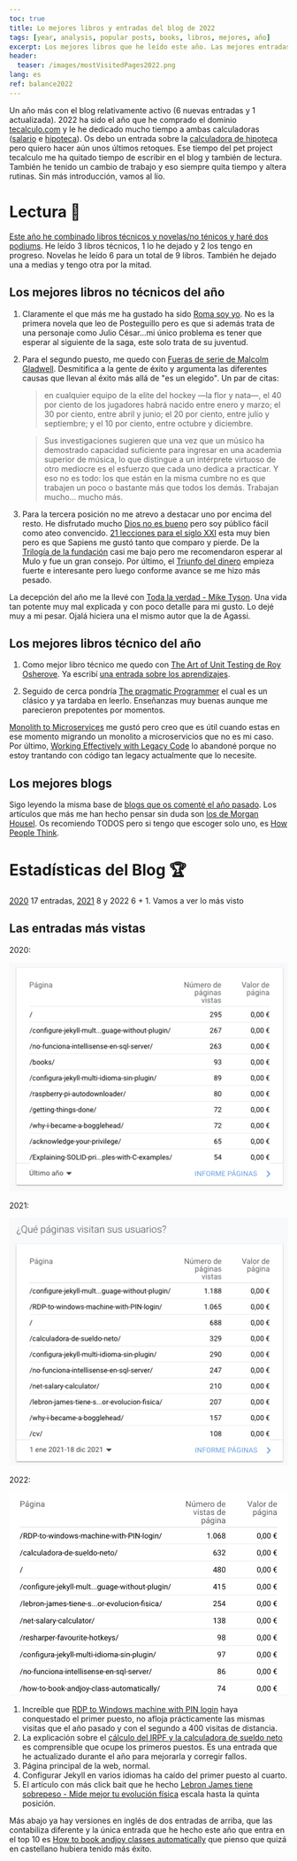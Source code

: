 ```yaml
---
toc: true
title: Lo mejores libros y entradas del blog de 2022
tags: [year, analysis, popular posts, books, libros, mejores, año]
excerpt: Los mejores libros que he leído este año. Las mejores entradas del blog. También las estadísticas de visitas del blog.
header:
  teaser: /images/mostVisitedPages2022.png
lang: es
ref: balance2022
---
```


Un año más con el blog relativamente activo (6 nuevas entradas y 1 actualizada). 2022 ha sido el año que he comprado el dominio [tecalculo.com](https://tecalculo.com/es) y le he dedicado mucho tiempo a ambas calculadoras ([salario](https://tecalculo.com/calculadora-de-sueldo-neto) e [hipoteca](https://tecalculo.com/en/mortgage-calculator)). Os debo un entrada sobre la [calculadora de hipoteca](https://tecalculo.com/en/mortgage-calculator) pero quiero hacer aún unos últimos retoques. Ese tiempo del pet project tecalculo me ha quitado tiempo de escribir en el blog y también de lectura. También he tenido un cambio de trabajo y eso siempre quita tiempo y altera rutinas. Sin más introducción, vamos al lío.

# Lectura 📖

[Este año he combinado libros técnicos y novelas/no ténicos y haré dos podiums](https://juan.pallares.me/books/). He leído 3 libros técnicos, 1 lo he dejado y 2 los tengo en progreso. Novelas he leído 6 para un total de 9 libros. También he dejado una a medias y tengo otra por la mitad.

## Los mejores libros no técnicos del año

1. Claramente el que más me ha gustado ha sido [Roma soy yo](https://juan.pallares.me/books/roma-soy-yo/). No es la primera novela que leo de Posteguillo pero es que si además trata de una personaje como Julio César...mi único problema es tener que esperar al siguiente de la saga, este solo trata de su juventud.

2. Para el segundo puesto, me quedo con [Fueras de serie de Malcolm Gladwell](https://juan.pallares.me/books/fuera-de-serie/). Desmitifica a la gente de éxito y argumenta las diferentes causas que llevan al éxito más allá de "es un elegido". Un par de citas:
    > en cualquier equipo de la elite del hockey —la flor y nata—, el 40 por ciento de los jugadores habrá nacido entre enero y marzo; el 30 por ciento, entre abril y junio; el 20 por ciento, entre julio y septiembre; y el 10 por ciento, entre octubre y diciembre.

    > Sus investigaciones sugieren que una vez que un músico ha demostrado capacidad suficiente para ingresar en una academia superior de música, lo que distingue a un intérprete virtuoso de otro mediocre es el esfuerzo que cada uno dedica a practicar. Y eso no es todo: los que están en la misma cumbre no es que trabajen un poco o bastante más que todos los demás. Trabajan mucho… mucho más.

3. Para la tercera posición no me atrevo a destacar uno por encima del resto. He disfrutado mucho [Dios no es bueno](https://juan.pallares.me/books/dios-no-es-bueno/) pero soy público fácil como ateo convencido. [21 lecciones para el siglo XXI](https://juan.pallares.me/books/21-lecciones-para-el-siglo-xxi/) esta muy bien pero es que Sapiens me gustó tanto que comparo y pierde. De la [Trilogía de la fundación](https://juan.pallares.me/books/trilogia-de-la-fundacion/) casi me bajo pero me recomendaron esperar al Mulo y fue un gran consejo. Por último, el [Triunfo del dinero](https://juan.pallares.me/books/el-triunfo-del-dinero/) empieza fuerte e interesante pero luego conforme avance se me hizo más pesado.

La decepción del año me la llevé con [Toda la verdad - Mike Tyson](https://juan.pallares.me/books/toda-la-verdad/). Una vida tan potente muy mal explicada y con poco detalle para mi gusto. Lo dejé muy a mi pesar. Ojalá hiciera una el mismo autor que la de Agassi.

## Los mejores libros técnico del año

1. Como mejor libro técnico me quedo con [The Art of Unit Testing de Roy Osherove](https://juan.pallares.me/books/the-art-of-unit-testing-2nd-edition/). Ya escribí [una entrada sobre los aprendizajes](https://juan.pallares.me/the-art-of-unit-testing/). 

2. Seguido de cerca pondría [The pragmatic Programmer](https://juan.pallares.me/books/the-pragmatic-programmer-your-journey-to-mastery-20th-anniversary-edition-by-andrew-hunt-david-hurst-thomas/) el cual es un clásico y ya tardaba en leerlo. Enseñanzas muy buenas aunque me parecieron prepotentes por momentos.

[Monolith to Microservices](https://juan.pallares.me/books/monolith-to-microservices/) me gustó pero creo que es útil cuando estas en ese momento migrando un monolito a microservicios que no es mi caso. Por último, [Working Effectively with Legacy Code](https://juan.pallares.me/books/working-effectively-with-legacy-code/) lo abandoné porque no estoy trantando con código tan legacy actualmente que lo necesite.

## Los mejores blogs

Sigo leyendo la misma base de [blogs que os comenté el año pasado](https://juan.pallares.me/los-mejores-libros-y-blogs-de-2021/#los-mejores-blogs-y-entradas). Los artículos que más me han hecho pensar sin duda son [los de Morgan Housel](https://collabfund.com/blog/authors/morgan/). Os recomiendo TODOS pero si tengo que escoger solo uno, es [How People Think](https://collabfund.com/blog/think/).

# Estadísticas del Blog 🏆

[2020](https://juan.pallares.me/balance-2020/) 17 entradas, [2021](https://juan.pallares.me/los-mejores-libros-y-blogs-de-2021/) 8 y 2022 6 + 1. Vamos a ver lo más visto

## Las entradas más vistas

2020:

![Most visited pages 2020](/images/mostVisitedPages.png)

2021:

![Most visited pages 2021](/images/mostVisitedPages2021.png)

2022:

![Most visited pages 2022](/images/mostVisitedPages2022.png)


1. Increíble que [RDP to Windows machine with PIN login](https://juan.pallares.me/RDP-to-windows-machine-with-PIN-login/) haya conquestado el primer puesto, no afloja prácticamente las mismas visitas que el año pasado y con el segundo a 400 visitas de distancia. 
2. La explicación sobre el [cálculo del IRPF y la calculadora de sueldo neto](https://juan.pallares.me/calculadora-de-sueldo-neto/) es comprensible que ocupe los primeros puestos. Es una entrada que he actualizado durante el año para mejorarla y corregir fallos.
3. Página principal de la web, normal.
4. Configurar Jekyll en varios idiomas ha caído del primer puesto al cuarto. 
5. El artículo con más click bait que he hecho [Lebron James tiene sobrepeso - Mide mejor tu evolución física](https://juan.pallares.me/lebron-james-tiene-sobrepeso-mide-mejor-evolucion-fisica/) escala hasta la quinta posición.

Más abajo ya hay versiones en inglés de dos entradas de arriba, que las contabiliza diferente y la única entrada que he hecho este año que entra en el top 10 es [How to book andjoy classes automatically](https://juan.pallares.me/how-to-book-andjoy-class-automatically/) que pienso que quizá en castellano hubiera tenido más éxito.

